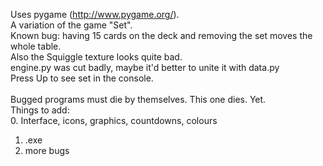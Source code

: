 Uses pygame (http://www.pygame.org/).<br/>
A variation of the game "Set".<br/>
Known bug: having 15 cards on the deck and removing the set moves the whole table.<br/>
Also the Squiggle texture looks quite bad.<br/>
engine.py was cut badly, maybe it'd better to unite it with data.py<br/>
Press Up to see set in the console.<br/><br/>
Bugged programs must die by themselves. This one dies. Yet.<br/>
Things to add:<br/>
0. Interface, icons, graphics, countdowns, colours<br/>
1. .exe<br/>
2. more bugs